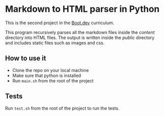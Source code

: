 # Markdown to HTML parser in Python

This is the second project in the [Boot.dev](https://www.boot.dev/) curriculum.

This program recursively parses all the markdown files inside the *content* directory into HTML files. The output is written inside the *public* directory and includes static files such as images and css.

## How to use it

- Clone the repo on your local machine
- Make sure that python is installed
- Run `main.sh` from the root of the project

## Tests

Run `test.sh` from the root of the project to run the tests.
